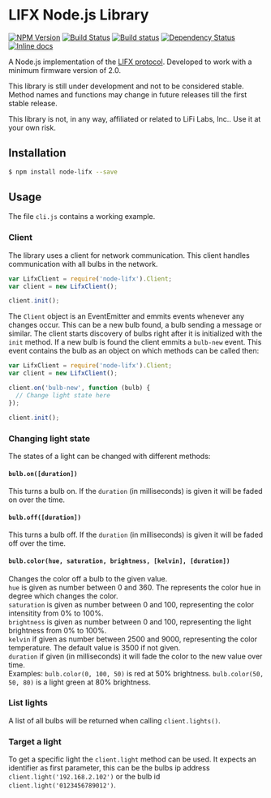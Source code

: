 # LIFX Node.js Library

[![NPM Version](https://img.shields.io/npm/v/node-lifx.svg)](https://www.npmjs.com/package/node-lifx)
[![Build Status](https://img.shields.io/travis/MariusRumpf/node-lifx/master.svg)](https://travis-ci.org/MariusRumpf/node-lifx)
[![Build status](https://img.shields.io/appveyor/ci/MariusRumpf/node-lifx/master.svg)](https://ci.appveyor.com/project/MariusRumpf/node-lifx)
[![Dependency Status](https://www.versioneye.com/user/projects/557212093935300021000034/badge.svg?style=flat)](https://www.versioneye.com/user/projects/557212093935300021000034)
[![Inline docs](http://inch-ci.org/github/mariusrumpf/node-lifx.svg?branch=master)](http://inch-ci.org/github/mariusrumpf/node-lifx)

A Node.js implementation of the [LIFX protocol](https://github.com/LIFX/lifx-protocol-docs). Developed to work with a minimum firmware version of 2.0.

This library is still under development and not to be considered stable. Method names and functions may change in future releases till the first stable release.

This library is not, in any way, affiliated or related to LiFi Labs, Inc.. Use it at your own risk.

## Installation

```sh
$ npm install node-lifx --save
```

## Usage
The file `cli.js` contains a working example.

### Client
The library uses a client for network communication. This client handles communication with all bulbs in the network.
```js
var LifxClient = require('node-lifx').Client;
var client = new LifxClient();

client.init();
```
The `Client` object is an EventEmitter and emmits events whenever any changes occur. This can be a new bulb found, a bulb sending a message or similar. The client starts discovery of bulbs right after it is initialized with the `init` method. If a new bulb is found the client emmits a `bulb-new` event. This event contains the bulb as an object on which methods can be called then:

```js
var LifxClient = require('node-lifx').Client;
var client = new LifxClient();

client.on('bulb-new', function (bulb) {
  // Change light state here
});

client.init();
```

### Changing light state
The states of a light can be changed with different methods:

#### `bulb.on([duration])`  
This turns a bulb on. If the `duration` (in milliseconds) is given it will be faded on over the time.

#### `bulb.off([duration])`  
This turns a bulb off. If the `duration` (in milliseconds) is given it will be faded off over the time.

#### `bulb.color(hue, saturation, brightness, [kelvin], [duration])`  
Changes the color off a bulb to the given value.  
`hue` is given as number between 0 and 360. The represents the color hue in degree which changes the color.  
`saturation` is given as number between 0 and 100, representing the color intensitity from 0% to 100%.  
`brightness` is given as number between 0 and 100, representing the light brightness from 0% to 100%.  
`kelvin` if given as number between 2500 and 9000, representing the color temperature. The default value is 3500 if not given.  
`duration` if given (in milliseconds) it will fade the color to the new value over time.  
Examples: `bulb.color(0, 100, 50)` is red at 50% brightness. `bulb.color(50, 50, 80)` is a light green at 80% brightness.

### List lights
A list of all bulbs will be returned when calling `client.lights()`.

### Target a light
To get a specific light the `client.light` method can be used. It expects an identifier as first parameter, this can be the bulbs ip address `client.light('192.168.2.102')` or the bulb id `client.light('0123456789012')`.
